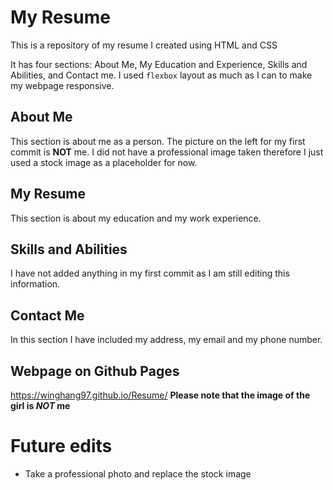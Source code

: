 # My Resume

This is a repository of my resume I created using HTML and CSS

It has four sections: About Me, My Education and Experience, Skills and Abilities, and Contact me.
I used `flexbox` layout as much as I can to make my webpage responsive.

## About Me
This section is about me as a person. The picture on the left for my first commit is **NOT** me. I did not have a professional image taken therefore I just used a stock image as a placeholder for now.

## My Resume
This section is about my education and my work experience. 

## Skills and Abilities
I have not added anything in my first commit as I am still editing this information.

## Contact Me
In this section I have included my address, my email and my phone number.

## Webpage on Github Pages
https://winghang97.github.io/Resume/ **Please note that the image of the girl is _NOT_ me**

# Future edits
- Take a professional photo and replace the stock image
